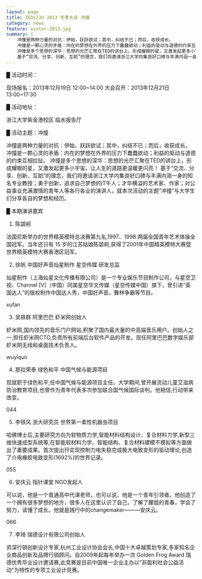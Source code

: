 ```yaml
---
layout: page
title: TEDxZJU 2013 冬季大会 冲撞
category: news
feature: winter-2013.jpg
summary: |
    冲撞是两种力量的对抗：伊始，跃跃欲试；其中，纠结不已；而后，收获成长。
    冲撞是一颗心灵的矛盾：内在的梦想在外界的压力下蠢蠢欲动；利益的驱动与道德的约束互相拉扯。
    冲撞是多个思想的深华：思想的光芒汇聚在TED的讲台上，形成耀眼的星，又激发起更多小宇宙，让人生的道路更温暖更闪亮！
    基于“交流、分享、创新、互助”的理念，我们将邀请浙江大学内集良好口碑与丰满内涵一身的知名专业教授；勇于创新，追求自己梦想的IT牛人；才华横溢的艺术家、作家；对公益事业充满激情的青年人等各行各业的演讲人，就本次活动的主题“冲撞”与大学生们分享各自的梦想和经历。
---
```


█ 活动时间：

现场报名：2013年12月19日 12:00~14:00
大会召开：2013年12月21日 13:00~17:30

█ 活动地址：

浙江大学紫金港校区 临水报告厅

█ 活动主题：冲撞

冲撞是两种力量的对抗：伊始，跃跃欲试；其中，纠结不已；而后，收获成长。
冲撞是一颗心灵的矛盾：内在的梦想在外界的压力下蠢蠢欲动；利益的驱动与道德的约束互相拉扯。
冲撞是多个思想的深华：思想的光芒汇聚在TED的讲台上，形成耀眼的星，又激发起更多小宇宙，让人生的道路更温暖更闪亮！
基于“交流、分享、创新、互助”的理念，我们将邀请浙江大学内集良好口碑与丰满内涵一身的知名专业教授；勇于创新，追求自己梦想的IT牛人；才华横溢的艺术家、作家；对公益事业充满激情的青年人等各行各业的演讲人，就本次活动的主题“冲撞”与大学生们分享各自的梦想和经历。

█ 本期演讲嘉宾

1. 陈碧舸

法国尼斯举办的世界精英模特总决赛第九名,1997、1998 两届全国青年艺术体操全国冠军。当年还只有 15 岁的江苏姑娘陈碧舸,获得了2001年中国精英模特大赛暨世界精英模特大赛香港区冠军。

2. 徐帆 中国好声音灿星制作 星空传媒 研发总监

灿星制作（上海灿星文化传播有限公司）是一个专业娱乐节目制作公司，与星空卫视、Channel [V]（中国）同属星空华文传媒（星空传媒中国）旗下，曾引进“英国达人”的版权制作中国达人秀，中国好声音，舞林争霸等节目。

xufan

3. 吴轶群 阿里巴巴 虾米网创始人

虾米网,国内领先的音乐门户网站,积聚了国内最大量的中高端音乐用户。创始人之一,担任虾米网CTO,负责所有前端后台软件产品的开发。现任阿里巴巴数字娱乐部虾米网无线和桌面技术负责人。

wuyiqun

4. 那拉荣泰 绿色和平 中国气候与能源项目

现就职于绿色和平,任中国气候与能源项目主任。大学期间,曾开展流动儿童艾滋病防治教育项目,也曾作为青年代表多次参加联合国气候国际谈判。他相信,行动带来改变。

044

5. 李铁风 浙大研究员 世界第一柔性机器虫项目

哈佛博士后,主要研究方向为软物质力学,智能材料结构设计、复合材料力学,新型三维快速成型系统等,在智能软材料力学、智能结构、复合材料建模不模拟等方面做出了重要成果。首次提出幵实现控制力电失稳完成极大电致变形的驱动理论,创造了介电橡胶电致变形(1692%)的世界记录。

055

6. 安庆云 指针课堂 NGO发起人

可以说，他是一个普通高中代课老师，也可以说，他是一个青年引领者。他创造了一个拥有很多梦想的地方，很多人在这里认识了自己，了解了朦胧的青春，学会了努力，读懂了成长。他就是践行中的changemaker———安庆云。

066

7. 李琦 瑞德设计有限公司创始人

资深行销创新设计专家,杭州工业设计协会会长,中国十大卓越策划专家,多家知名企业商品创新及品牌行销顾问。自2009年起每年举办一次 Golden Frog Award 瑞德优秀毕业设计邀请赛,此竞赛是目前中国唯一企业主办以”非盈利社会公益活动”为特性的专项工业设计竞赛。